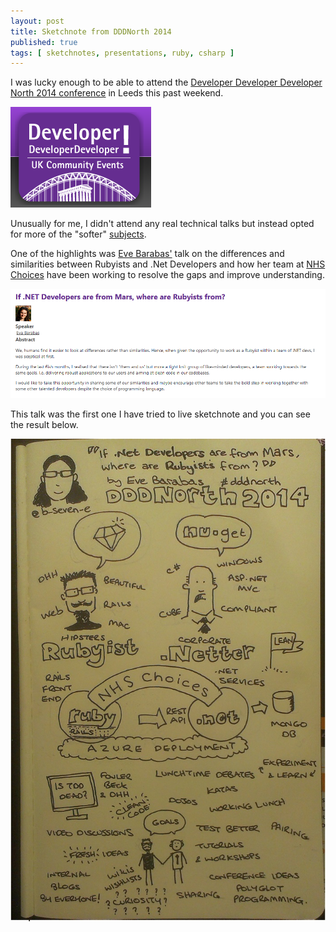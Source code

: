 ```yaml
---
layout: post
title: Sketchnote from DDDNorth 2014
published: true
tags: [ sketchnotes, presentations, ruby, csharp ]
---
```


I was lucky enough to be able to attend the [Developer Developer Developer North 
2014 conference](http://www.dddnorth.co.uk/) in Leeds this past weekend. 

![ddd north](/img/posts/sketchote-from-ddd-north-2014/dddnorth-logo.png)

Unusually for me, I didn't attend any real technical talks but instead opted for 
more of the "softer" [subjects](http://www.dddnorth.co.uk/Schedule). 

One of the highlights was [Eve Barabas'](http://www.twitter.com/b_seven_e) talk on 
the differences and similarities between Rubyists and .Net Developers and how her team 
at [NHS Choices](http://www.nhs.uk/Pages/HomePage.aspx) have been working to 
resolve the gaps and improve understanding.

![ddd north](/img/posts/sketchote-from-ddd-north-2014/session-summary.png)

This talk was the first one I have tried to live sketchnote and you can see the 
result below.

![ddd sketchnote](/img/posts/sketchote-from-ddd-north-2014/lofi-sketchnote.jpg)



